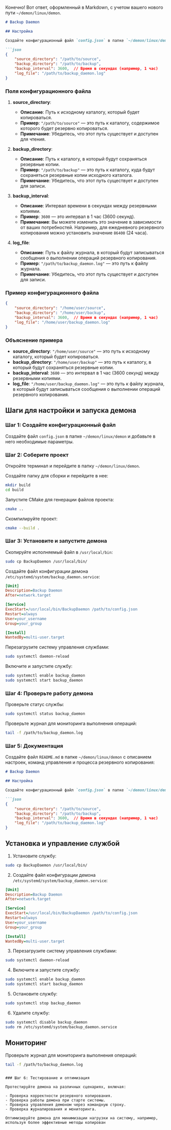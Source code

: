Конечно! Вот ответ, оформленный в Markdown, с учетом вашего нового пути `~/demon/linux/demon`.

```markdown
# Backup Daemon

## Настройка

Создайте конфигурационный файл `config.json` в папке `~/demon/linux/demon`:

```json
{
    "source_directory": "/path/to/source",
    "backup_directory": "/path/to/backup",
    "backup_interval": 3600,  // Время в секундах (например, 1 час)
    "log_file": "/path/to/backup_daemon.log"
}
```

### Поля конфигурационного файла

1. **source_directory**:
   - **Описание**: Путь к исходному каталогу, который будет копироваться.
   - **Пример**: `"/path/to/source"` — это путь к каталогу, содержимое которого будет резервно копироваться.
   - **Примечание**: Убедитесь, что этот путь существует и доступен для чтения.

2. **backup_directory**:
   - **Описание**: Путь к каталогу, в который будут сохраняться резервные копии.
   - **Пример**: `"/path/to/backup"` — это путь к каталогу, куда будут сохраняться резервные копии исходного каталога.
   - **Примечание**: Убедитесь, что этот путь существует и доступен для записи.

3. **backup_interval**:
   - **Описание**: Интервал времени в секундах между резервными копиями.
   - **Пример**: `3600` — это интервал в 1 час (3600 секунд).
   - **Примечание**: Вы можете изменить это значение в зависимости от ваших потребностей. Например, для ежедневного резервного копирования можно установить значение `86400` (24 часа).

4. **log_file**:
   - **Описание**: Путь к файлу журнала, в который будут записываться сообщения о выполнении операций резервного копирования.
   - **Пример**: `"/path/to/backup_daemon.log"` — это путь к файлу журнала.
   - **Примечание**: Убедитесь, что этот путь существует и доступен для записи.

### Пример конфигурационного файла

```json
{
    "source_directory": "/home/user/source",
    "backup_directory": "/home/user/backup",
    "backup_interval": 3600,  // Время в секундах (например, 1 час)
    "log_file": "/home/user/backup_daemon.log"
}
```

### Объяснение примера

- **source_directory**: `"/home/user/source"` — это путь к исходному каталогу, который будет копироваться.
- **backup_directory**: `"/home/user/backup"` — это путь к каталогу, в который будут сохраняться резервные копии.
- **backup_interval**: `3600` — это интервал в 1 час (3600 секунд) между резервными копиями.
- **log_file**: `"/home/user/backup_daemon.log"` — это путь к файлу журнала, в который будут записываться сообщения о выполнении операций резервного копирования.

## Шаги для настройки и запуска демона

### Шаг 1: Создайте конфигурационный файл

Создайте файл `config.json` в папке `~/demon/linux/demon` и добавьте в него необходимые параметры.

### Шаг 2: Соберите проект

Откройте терминал и перейдите в папку `~/demon/linux/demon`.

Создайте папку для сборки и перейдите в нее:

```sh
mkdir build
cd build
```

Запустите CMake для генерации файлов проекта:

```sh
cmake ..
```

Скомпилируйте проект:

```sh
cmake --build .
```

### Шаг 3: Установите и запустите демона

Скопируйте исполняемый файл в `/usr/local/bin`:

```sh
sudo cp BackupDaemon /usr/local/bin/
```

Создайте файл конфигурации демона `/etc/systemd/system/backup_daemon.service`:

```ini
[Unit]
Description=Backup Daemon
After=network.target

[Service]
ExecStart=/usr/local/bin/BackupDaemon /path/to/config.json
Restart=always
User=your_username
Group=your_group

[Install]
WantedBy=multi-user.target
```

Перезагрузите систему управления службами:

```sh
sudo systemctl daemon-reload
```

Включите и запустите службу:

```sh
sudo systemctl enable backup_daemon
sudo systemctl start backup_daemon
```

### Шаг 4: Проверьте работу демона

Проверьте статус службы:

```sh
sudo systemctl status backup_daemon
```

Проверьте журнал для мониторинга выполнения операций:

```sh
tail -f /path/to/backup_daemon.log
```

### Шаг 5: Документация

Создайте файл `README.md` в папке `~/demon/linux/demon` с описанием настроек, команд управления и процесса резервного копирования:

```markdown
# Backup Daemon

## Настройка

Создайте конфигурационный файл `config.json` в папке `~/demon/linux/demon`:

```json
{
    "source_directory": "/path/to/source",
    "backup_directory": "/path/to/backup",
    "backup_interval": 3600,  // Время в секундах (например, 1 час)
    "log_file": "/path/to/backup_daemon.log"
}
```

## Установка и управление службой

1. Установите службу:

```sh
sudo cp BackupDaemon /usr/local/bin/
```

2. Создайте файл конфигурации демона `/etc/systemd/system/backup_daemon.service`:

```ini
[Unit]
Description=Backup Daemon
After=network.target

[Service]
ExecStart=/usr/local/bin/BackupDaemon /path/to/config.json
Restart=always
User=your_username
Group=your_group

[Install]
WantedBy=multi-user.target
```

3. Перезагрузите систему управления службами:

```sh
sudo systemctl daemon-reload
```

4. Включите и запустите службу:

```sh
sudo systemctl enable backup_daemon
sudo systemctl start backup_daemon
```

5. Остановите службу:

```sh
sudo systemctl stop backup_daemon
```

6. Удалите службу:

```sh
sudo systemctl disable backup_daemon
sudo rm /etc/systemd/system/backup_daemon.service
```

## Мониторинг

Проверьте журнал для мониторинга выполнения операций:

```sh
tail -f /path/to/backup_daemon.log
```
```

### Шаг 6: Тестирование и оптимизация

Протестируйте демона на различных сценариях, включая:

- Проверка корректности резервного копирования.
- Проверка работы демона при старте системы.
- Проверка управления демоном через командную строку.
- Проверка журналирования и мониторинга.

Оптимизируйте демона для минимизации нагрузки на систему, например, используя более эффективные методы копирован